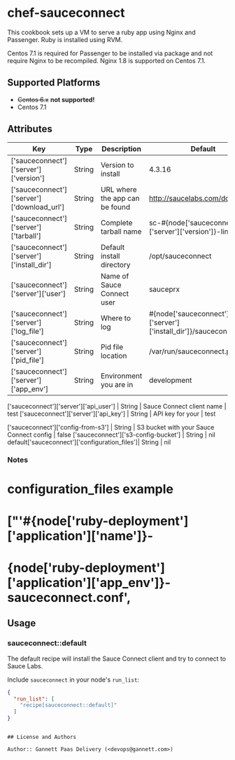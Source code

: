 # chef-sauceconnect

This cookbook sets up a VM to serve a ruby app using Nginx and Passenger.  Ruby is installed using RVM.

Centos 7.1 is required for Passenger to be installed via package and not require Nginx to be recompiled.  Nginx 1.8 is supported on Centos 7.1.

## Supported Platforms

- ~~Centos 6.x~~ **not supported!**
- Centos 7.1

## Attributes

Key | Type | Description | Default
--- | ---- | ----------- | -------
['sauceconnect']['server']['version'] | String | Version to install | 4.3.16
['sauceconnect']['server']['download_url'] | String |  URL where the app can be found | http://saucelabs.com/downloads
['sauceconnect']['server']['tarball']| String | Complete tarball name | sc-#{node['sauceconnect']['server']['version']}-linux.tar.gz
['sauceconnect']['server']['install_dir'] | String | Default install directory | /opt/sauceconnect
['sauceconnect']['server']['user'] | String | Name of Sauce Connect user| sauceprx
['sauceconnect']['server']['log_file'] | String | Where to log | #{node['sauceconnect']['server']['install_dir']}/sauceconnect.log
['sauceconnect']['server']['pid_file'] | String | Pid file location | /var/run/sauceconnect.pid
['sauceconnect']['server']['app_env'] | String | Environment you are in | development

['sauceconnect']['server']['api_user'] | String | Sauce Connect client name | test
['sauceconnect']['server']['api_key'] | String | API key for your | test

['sauceconnect']['config-from-s3'] | String | S3 bucket with your Sauce Connect config | false
['sauceconnect']['s3-config-bucket'] | String |  nil
default['sauceconnect']['configuration_files']| String | nil


### Notes
# configuration_files example
# ["'#{node['ruby-deployment']['application']['name']}-
# {node['ruby-deployment']['application']['app_env']}-sauceconnect.conf',


## Usage

### sauceconnect::default

The default recipe will install the Sauce Connect client and try to connect to Sauce Labs.

Include `sauceconnect` in your node's `run_list`:

```json
{
  "run_list": [
    "recipe[sauceconnect::default]"
  ]
}
```

```

## License and Authors

Author:: Gannett Paas Delivery (<devops@gannett.com>)
